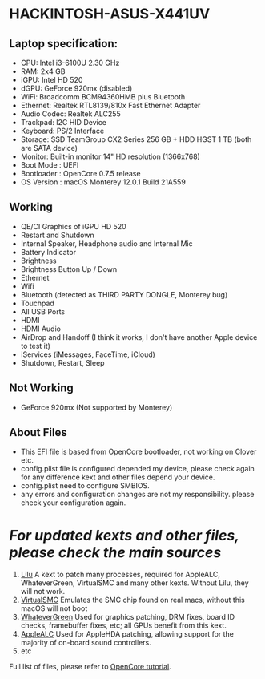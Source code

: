 # HACKINTOSH-ASUS-X441UV
## Laptop specification:
- CPU: Intel i3-6100U 2.30 GHz
- RAM: 2x4 GB
- iGPU: Intel HD 520
- dGPU: GeForce 920mx (disabled)
- WiFi: Broadcomm BCM94360HMB plus Bluetooth
- Ethernet: Realtek RTL8139/810x Fast Ethernet Adapter
- Audio Codec: Realtek ALC255
- Trackpad: I2C HID Device
- Keyboard: PS/2 Interface
- Storage: SSD TeamGroup CX2 Series 256 GB + HDD HGST 1 TB (both are SATA device)
- Monitor: Built-in monitor 14" HD resolution (1366x768)
- Boot Mode : UEFI
- Bootloader : OpenCore 0.7.5 release
- OS Version : macOS Monterey 12.0.1 Build 21A559

## Working
- QE/CI Graphics of iGPU HD 520
- Restart and Shutdown
- Internal Speaker, Headphone audio and Internal Mic
- Battery Indicator
- Brightness
- Brightness Button Up / Down
- Ethernet
- Wifi
- Bluetooth (detected as THIRD PARTY DONGLE, Monterey bug)
- Touchpad
- All USB Ports
- HDMI
- HDMI Audio
- AirDrop and Handoff (I think it works, I don't have another Apple device to test it)
- iServices (iMessages, FaceTime, iCloud)
- Shutdown, Restart, Sleep

## Not Working
- GeForce 920mx (Not supported by Monterey)

## **About Files**
- This EFI file is based from OpenCore bootloader, not working on Clover etc. 
- config.plist file is configured depended my device, please check again for any difference kext and other files depend your device.
- config.plist need to configure SMBIOS. 
- any errors and configuration changes are not my responsibility. please check your configuration again.

# *For updated kexts and other files, please check the main sources*
1. [Lilu](https://github.com/acidanthera/Lilu/releases) A kext to patch many processes, required for AppleALC, WhateverGreen, VirtualSMC and many other kexts. Without Lilu, they will not work.
2. [VirtualSMC](https://github.com/acidanthera/VirtualSMC/releases) Emulates the SMC chip found on real macs, without this macOS will not boot
3. [WhateverGreen](https://github.com/acidanthera/WhateverGreen/releases) Used for graphics patching, DRM fixes, board ID checks, framebuffer fixes, etc; all GPUs benefit from this kext.
4. [AppleALC](https://github.com/acidanthera/AppleALC/releases) Used for AppleHDA patching, allowing support for the majority of on-board sound controllers.
5. etc

Full list of files, please refer to [OpenCore tutorial](https://dortania.github.io/OpenCore-Install-Guide/).
